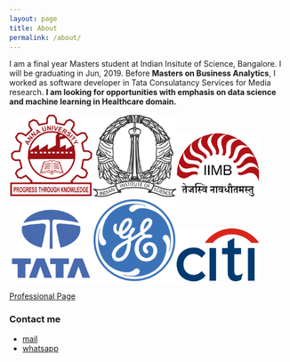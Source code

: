 ```yaml
---
layout: page
title: About
permalink: /about/
---
```


I am a final year Masters student at Indian Insitute of Science, Bangalore. I will be graduating in Jun, 2019. Before **Masters on Business Analytics**, I worked as software developer in Tata Consulatancy Services for Media research. **I am looking for opportunities with emphasis on data science and machine learning in Healthcare domain.**

<img src="/assets/Anna_univ.png" width="150"><img src="/assets/IISc.png" width="150"><img src="/assets/IIMB.png" width="150"><img src="/assets/TCS.png" width="150"><img src="/assets/GE.png" width="150"><img src="/assets/citi.png" width="150">

<a href="https:/karthickrajas.github.io/professional/">Professional Page</a>

### Contact me

- [mail](mailto:karthick11b36@gmail.com)
- [whatsapp](https://wa.me/919894115690)